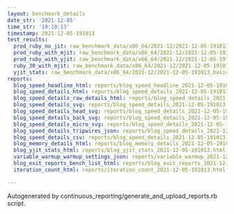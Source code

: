 ```yaml
---
layout: benchmark_details
date_str: '2021-12-05'
time_str: '19:10:13'
timestamp: 2021-12-05-191013
test_results:
  prod_ruby_no_jit: raw_benchmark_data/x86_64/2021-12/2021-12-05-191013_basic_benchmark_prod_ruby_no_jit.json
  prod_ruby_with_mjit: raw_benchmark_data/x86_64/2021-12/2021-12-05-191013_basic_benchmark_prod_ruby_with_mjit.json
  prod_ruby_with_yjit: raw_benchmark_data/x86_64/2021-12/2021-12-05-191013_basic_benchmark_prod_ruby_with_yjit.json
  ruby_30_with_mjit: raw_benchmark_data/x86_64/2021-12/2021-12-05-191013_basic_benchmark_ruby_30_with_mjit.json
  yjit_stats: raw_benchmark_data/x86_64/2021-12/2021-12-05-191013_basic_benchmark_yjit_stats.json
reports:
  blog_speed_headline_html: reports/blog_speed_headline_2021-12-05-191013.html
  blog_speed_details_html: reports/blog_speed_details_2021-12-05-191013.html
  blog_speed_details_raw_details_html: reports/blog_speed_details_2021-12-05-191013.raw_details.html
  blog_speed_details_svg: reports/blog_speed_details_2021-12-05-191013.svg
  blog_speed_details_head_svg: reports/blog_speed_details_2021-12-05-191013.head.svg
  blog_speed_details_back_svg: reports/blog_speed_details_2021-12-05-191013.back.svg
  blog_speed_details_micro_svg: reports/blog_speed_details_2021-12-05-191013.micro.svg
  blog_speed_details_tripwires_json: reports/blog_speed_details_2021-12-05-191013.tripwires.json
  blog_speed_details_csv: reports/blog_speed_details_2021-12-05-191013.csv
  blog_memory_details_html: reports/blog_memory_details_2021-12-05-191013.html
  blog_yjit_stats_html: reports/blog_yjit_stats_2021-12-05-191013.html
  variable_warmup_warmup_settings_json: reports/variable_warmup_2021-12-05-191013.warmup_settings.json
  blog_exit_reports_bench_list_html: reports/blog_exit_reports_2021-12-05-191013.bench_list.html
  iteration_count_html: reports/iteration_count_2021-12-05-191013.html

---
```

Autogenerated by continuous_reporting/generate_and_upload_reports.rb script.
